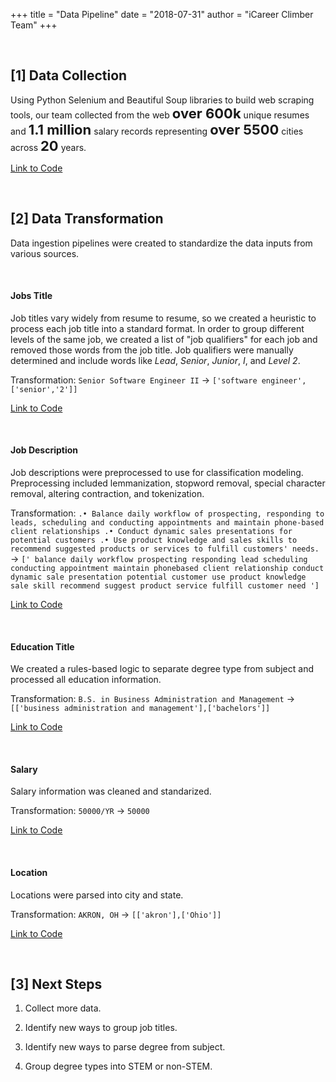 +++
title = "Data Pipeline"
date = "2018-07-31"
author = "iCareer Climber Team"
+++

</br>

## [1] Data Collection

Using Python Selenium and Beautiful Soup libraries to build web scraping tools, our team collected from the web <span style="font-size:22px;">__over 600k__</span> unique resumes and <span style="font-size:22px;">__1.1 million__</span> salary records representing <span style="font-size:22px;">__over 5500__</span> cities across <span style="font-size:22px;">__20__</span> years.

[Link to Code](https://github.com/kbelsvik/career-skills-capstone/tree/master/scrape)

</br>

## [2] Data Transformation

Data ingestion pipelines were created to standardize the data inputs from various sources.

</br>

#### Jobs Title

Job titles vary widely from resume to resume, so we created a heuristic to process each job title into a standard format. In order to group different levels of the same job, we created a list of "job qualifiers" for each job and removed those words from the job title. Job qualifiers were manually determined and include words like *Lead*, *Senior*, *Junior*, *I*, and *Level 2*.

Transformation: ```Senior Software Engineer II``` &rarr; ```['software engineer',['senior','2']]```

[Link to Code](https://github.com/kbelsvik/career-skills-capstone/blob/master/model_pipeline/01_process_job_titles_all_datasets.ipynb)

</br>

#### Job Description

Job descriptions were preprocessed to use for classification modeling. Preprocessing included lemmanization, stopword removal, special character removal, altering contraction, and tokenization. 

Transformation: ```.• Balance daily workflow of prospecting, responding to leads, scheduling and conducting appointments and maintain phone-based client relationships .• Conduct dynamic sales presentations for potential customers .• Use product knowledge and sales skills to recommend suggested products or services to fulfill customers' needs.``` &rarr; ```[' balance daily workflow prospecting responding lead scheduling conducting appointment maintain phonebased client relationship conduct dynamic sale presentation potential customer use product knowledge sale skill recommend suggest product service fulfill customer need ']```

[Link to Code](https://github.com/kbelsvik/career-skills-capstone/blob/master/model_pipeline/functions/word_preprocessing.py)

</br>

#### Education Title

We created a rules-based logic to separate degree type from subject and processed all education information.

Transformation: ```B.S. in Business Administration and Management``` &rarr; ```[['business administration and management'],['bachelors']]```

[Link to Code](https://github.com/kbelsvik/career-skills-capstone/blob/master/model_pipeline/04_process_edu_for_bar_chart.ipynb)

</br>

#### Salary

Salary information was cleaned and standarized.

Transformation: ```50000/YR``` &rarr; ```50000```

[Link to Code](https://github.com/kbelsvik/career-skills-capstone/blob/master/model_pipeline/02_process_other_fields_all_datasets.ipynb)

</br>

#### Location

Locations were parsed into city and state.

Transformation: ```AKRON, OH``` &rarr; ```[['akron'],['Ohio']]```

[Link to Code](https://github.com/kbelsvik/career-skills-capstone/blob/master/model_pipeline/02_process_other_fields_all_datasets.ipynb)

</br>

## [3] Next Steps

1. Collect more data.

2. Identify new ways to group job titles.

3. Identify new ways to parse degree from subject.

4. Group degree types into STEM or non-STEM.
